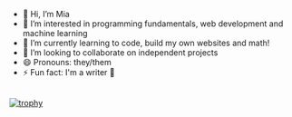 - 👋 Hi, I’m Mia
- 👀 I’m interested in programming fundamentals, web development and machine learning
- 🌱 I’m currently learning to code, build my own websites and math!
- 💞️ I’m looking to collaborate on independent projects
- 😄 Pronouns: they/them
- ⚡ Fun fact: I'm a writer 🥳

\
[![trophy](https://github-profile-trophy.vercel.app/?username=mia-is-here&theme=nord&row=1&margin-w=8)](https://github.com/sowmya-hub/github-profile-trophy)

<!-- [![trophy](https://github-profile-trophy.vercel.app/?username=sowmya-hub&theme=nord&row=1&margin-w=8)](https://github.com/sowmya-hub/github-profile-trophy)
 -->

<!---
mia-is-here/mia-is-here is a ✨ special ✨ repository because its `README.md` (this file) appears on your GitHub profile.
You can click the Preview link to take a look at your changes.
--->

<!-- \
[![GitHub Streak](https://github-readme-streak-stats.herokuapp.com/?user=mia-is-here&theme=blueberry_duo)](https://git.io/streak-stats) -->
<!-- 
https://github.com/DenverCoder1/github-readme-streak-stats/blob/main/docs/themes/README.md -->

<!-- [Your GitHub stats](https://github-readme-stats.vercel.app/api?username=mia-is-here&show_icons=true&theme=dracula) -->

<!-- [![Top Langs](https://github-readme-stats.vercel.app/api/top-langs/?username=mia-is-here)](https://github.com/anuraghazra/github-readme-stats)

[![Top Langs](https://github-readme-stats.vercel.app/api/top-langs/?username=mia-is-here&layout=compact)](https://github.com/anuraghazra/github-readme-stats) -->


<!-- [![Readme Card](https://github-readme-stats.vercel.app/api/pin/?username=mia-is-here&repo=github-readme-stats)](https://github.com/anuraghazra/github-readme-stats) -->
